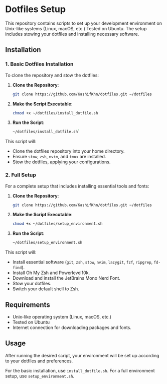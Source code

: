 # Dotfiles Setup

This repository contains scripts to set up your development environment on Unix-like systems (Linux, macOS, etc.) Tested on Ubuntu. The setup includes stowing your dotfiles and installing necessary software.

## Installation

### 1. Basic Dotfiles Installation

To clone the repository and stow the dotfiles:

1. **Clone the Repository**:

   ```bash
   git clone https://github.com/KashifKhn/dotfiles.git ~/dotfiles
   ```

2. **Make the Script Executable**:

   ```bash
   chmod +x ~/dotfiles/install_dotfile.sh
   ```

3. **Run the Script**:

   ```bash
   ~/dotfiles/install_dotfile.sh`
   ````

This script will:

- Clone the dotfiles repository into your home directory.
- Ensure `stow`, `zsh`, `nvim`, and `tmux` are installed.
- Stow the dotfiles, applying your configurations.

### 2. Full Setup

For a complete setup that includes installing essential tools and fonts:

1. **Clone the Repository**:

   ```bash
   git clone https://github.com/KashifKhn/dotfiles.git ~/dotfiles
   ```

2. **Make the Script Executable**:

   ```bash
   chmod +x ~/dotfiles/setup_environment.sh
   ```

3. **Run the Script**:

   ```bash
   ~/dotfiles/setup_environment.sh
   ```

This script will:

- Install essential software (`git`, `zsh`, `stow`, `nvim`, `lazygit`, `fzf`, `ripgrep`, `fd-find`).
- Install Oh My Zsh and Powerlevel10k.
- Download and install the JetBrains Mono Nerd Font.
- Stow your dotfiles.
- Switch your default shell to Zsh.

## Requirements

- Unix-like operating system (Linux, macOS, etc.)
- Tested on Ubuntu
- Internet connection for downloading packages and fonts.

## Usage

After running the desired script, your environment will be set up according to your dotfiles and preferences.

For the basic installation, use `install_dotfile.sh`.
For a full environment setup, use `setup_environment.sh`.
